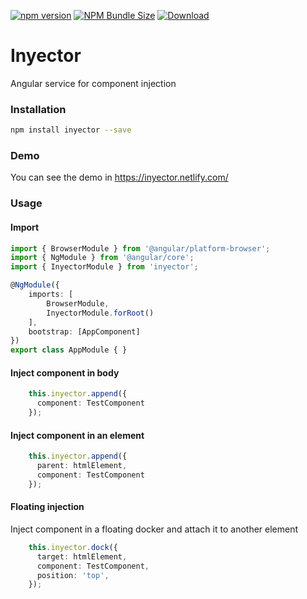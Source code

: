 [![npm version](https://img.shields.io/npm/v/inyector)](https://www.npmjs.com/package/inyector)
[![NPM Bundle Size](https://img.shields.io/bundlephobia/min/inyector)](https://bundlephobia.com/result?p=inyector@0.1.0)
[![Download](https://img.shields.io/npm/dw/inyector)](https://www.npmjs.com/package/inyector)

# Inyector

Angular service for component injection

### Installation
```bash
npm install inyector --save
```

### Demo

You can see the demo in https://inyector.netlify.com/

### Usage

#### Import

```ts
import { BrowserModule } from '@angular/platform-browser';
import { NgModule } from '@angular/core';
import { InyectorModule } from 'inyector';

@NgModule({
    imports: [
        BrowserModule,
        InyectorModule.forRoot()
    ],
    bootstrap: [AppComponent]
})
export class AppModule { }
```

#### Inject component in body

```ts
    this.inyector.append({
      component: TestComponent
    });
```

#### Inject component in an element

```ts
    this.inyector.append({
      parent: htmlElement,
      component: TestComponent
    });
```

#### Floating injection
Inject component in a floating docker and attach it to another element

```ts
    this.inyector.dock({
      target: htmlElement,
      component: TestComponent,
      position: 'top',
    });
```
